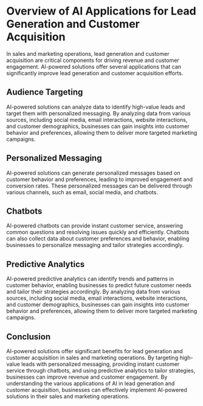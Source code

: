 # Overview of AI Applications for Lead Generation and Customer Acquisition

In sales and marketing operations, lead generation and customer acquisition are critical components for driving revenue and customer engagement. AI-powered solutions offer several applications that can significantly improve lead generation and customer acquisition efforts.

Audience Targeting
------------------

AI-powered solutions can analyze data to identify high-value leads and target them with personalized messaging. By analyzing data from various sources, including social media, email interactions, website interactions, and customer demographics, businesses can gain insights into customer behavior and preferences, allowing them to deliver more targeted marketing campaigns.

Personalized Messaging
----------------------

AI-powered solutions can generate personalized messages based on customer behavior and preferences, leading to improved engagement and conversion rates. These personalized messages can be delivered through various channels, such as email, social media, and chatbots.

Chatbots
--------

AI-powered chatbots can provide instant customer service, answering common questions and resolving issues quickly and efficiently. Chatbots can also collect data about customer preferences and behavior, enabling businesses to personalize messaging and tailor strategies accordingly.

Predictive Analytics
--------------------

AI-powered predictive analytics can identify trends and patterns in customer behavior, enabling businesses to predict future customer needs and tailor their strategies accordingly. By analyzing data from various sources, including social media, email interactions, website interactions, and customer demographics, businesses can gain insights into customer behavior and preferences, allowing them to deliver more targeted marketing campaigns.

Conclusion
----------

AI-powered solutions offer significant benefits for lead generation and customer acquisition in sales and marketing operations. By targeting high-value leads with personalized messaging, providing instant customer service through chatbots, and using predictive analytics to tailor strategies, businesses can improve revenue and customer engagement. By understanding the various applications of AI in lead generation and customer acquisition, businesses can effectively implement AI-powered solutions in their sales and marketing operations.
